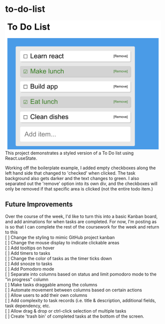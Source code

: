 # to-do-list

![Todo List Screenshot](https://github.com/jayeclark/to-do-list/blob/main/todo-screenshot.png?raw=true)
This project demonstrates a styled version of a To Do list using React.useState.

Working off the boilerplate example, I added empty checkboxes along the left hand side that changed to 'checked' when clicked. The task background also gets darker and the text changes to green. I also separated out the 'remove' option into its own div, and the checkboxes will only be removed if that specific area is clicked (not the entire todo item.)

## Future Improvements
Over the course of the week, I'd like to turn this into a basic Kanban board, and add animations for when tasks are completed. For now, I'm posting as is so that I can complete the rest of the coursework for the week and return to this  
[ ] Change the styling to mimic GitHub project kanban  
[ ] Change the mouse display to indicate clickable areas  
[ ] Add tooltips on hover  
[ ] Add timers to tasks  
[ ] Change the color of tasks as the timer ticks down  
[ ] Add snooze to tasks  
[ ] Add Pomodoro mode  
[ ] Separate into columns based on status and limit pomodoro mode to the "in progress" column  
[ ] Make tasks draggable among the columns  
[ ] Automate movement between columns based on certain actions  
[ ] Allow users to add their own columns  
[ ] Add complexity to task records (i.e. title & description, additional fields, task dependency, etc.  
[ ] Allow drag & drop or ctrl-click selection of multiple tasks  
[ ] Create 'trash bin' of completed tasks at the bottom of the screen.  
